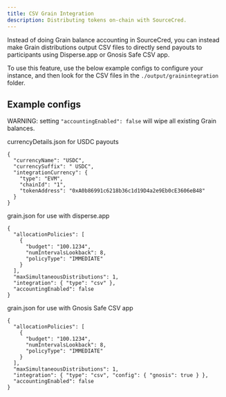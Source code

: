 ```yaml
---
title: CSV Grain Integration
description: Distributing tokens on-chain with SourceCred.
---
```


Instead of doing Grain balance accounting in SourceCred, you can instead make
Grain distributions output CSV files to directly send payouts to participants
using Disperse.app or Gnosis Safe CSV app.

To use this feature, use the below example configs to configure your instance,
and then look for the CSV files in the `./output/grainintegration` folder.

## Example configs

WARNING: setting `"accountingEnabled": false` will wipe all existing Grain
balances.

currencyDetails.json for USDC payouts

```
{
  "currencyName": "USDC",
  "currencySuffix": " USDC",
  "integrationCurrency": {
    "type": "EVM",
    "chainId": "1",
    "tokenAddress": "0xA0b86991c6218b36c1d19D4a2e9Eb0cE3606eB48"
  }
}
```

grain.json for use with disperse.app

```
{
  "allocationPolicies": [
    {
      "budget": "100.1234",
      "numIntervalsLookback": 8,
      "policyType": "IMMEDIATE"
    }
  ],
  "maxSimultaneousDistributions": 1,
  "integration": { "type": "csv" },
  "accountingEnabled": false
}
```

grain.json for use with Gnosis Safe CSV app

```
{
  "allocationPolicies": [
    {
      "budget": "100.1234",
      "numIntervalsLookback": 8,
      "policyType": "IMMEDIATE"
    }
  ],
  "maxSimultaneousDistributions": 1,
  "integration": { "type": "csv", "config": { "gnosis": true } },
  "accountingEnabled": false
}
```
